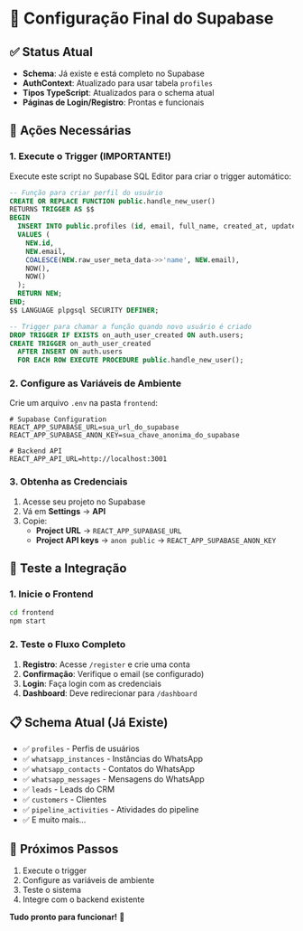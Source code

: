 # 🚀 Configuração Final do Supabase

## ✅ Status Atual
- **Schema**: Já existe e está completo no Supabase
- **AuthContext**: Atualizado para usar tabela `profiles`
- **Tipos TypeScript**: Atualizados para o schema atual
- **Páginas de Login/Registro**: Prontas e funcionais

## 🔧 Ações Necessárias

### 1. Execute o Trigger (IMPORTANTE!)
Execute este script no Supabase SQL Editor para criar o trigger automático:

```sql
-- Função para criar perfil do usuário
CREATE OR REPLACE FUNCTION public.handle_new_user()
RETURNS TRIGGER AS $$
BEGIN
  INSERT INTO public.profiles (id, email, full_name, created_at, updated_at)
  VALUES (
    NEW.id,
    NEW.email,
    COALESCE(NEW.raw_user_meta_data->>'name', NEW.email),
    NOW(),
    NOW()
  );
  RETURN NEW;
END;
$$ LANGUAGE plpgsql SECURITY DEFINER;

-- Trigger para chamar a função quando novo usuário é criado
DROP TRIGGER IF EXISTS on_auth_user_created ON auth.users;
CREATE TRIGGER on_auth_user_created
  AFTER INSERT ON auth.users
  FOR EACH ROW EXECUTE PROCEDURE public.handle_new_user();
```

### 2. Configure as Variáveis de Ambiente
Crie um arquivo `.env` na pasta `frontend`:

```env
# Supabase Configuration
REACT_APP_SUPABASE_URL=sua_url_do_supabase
REACT_APP_SUPABASE_ANON_KEY=sua_chave_anonima_do_supabase

# Backend API
REACT_APP_API_URL=http://localhost:3001
```

### 3. Obtenha as Credenciais
1. Acesse seu projeto no Supabase
2. Vá em **Settings** → **API**
3. Copie:
   - **Project URL** → `REACT_APP_SUPABASE_URL`
   - **Project API keys** → `anon public` → `REACT_APP_SUPABASE_ANON_KEY`

## 🧪 Teste a Integração

### 1. Inicie o Frontend
```bash
cd frontend
npm start
```

### 2. Teste o Fluxo Completo
1. **Registro**: Acesse `/register` e crie uma conta
2. **Confirmação**: Verifique o email (se configurado)
3. **Login**: Faça login com as credenciais
4. **Dashboard**: Deve redirecionar para `/dashboard`

## 📋 Schema Atual (Já Existe)
- ✅ `profiles` - Perfis de usuários
- ✅ `whatsapp_instances` - Instâncias do WhatsApp
- ✅ `whatsapp_contacts` - Contatos do WhatsApp
- ✅ `whatsapp_messages` - Mensagens do WhatsApp
- ✅ `leads` - Leads do CRM
- ✅ `customers` - Clientes
- ✅ `pipeline_activities` - Atividades do pipeline
- ✅ E muito mais...

## 🎯 Próximos Passos
1. Execute o trigger
2. Configure as variáveis de ambiente
3. Teste o sistema
4. Integre com o backend existente

**Tudo pronto para funcionar!** 🚀
